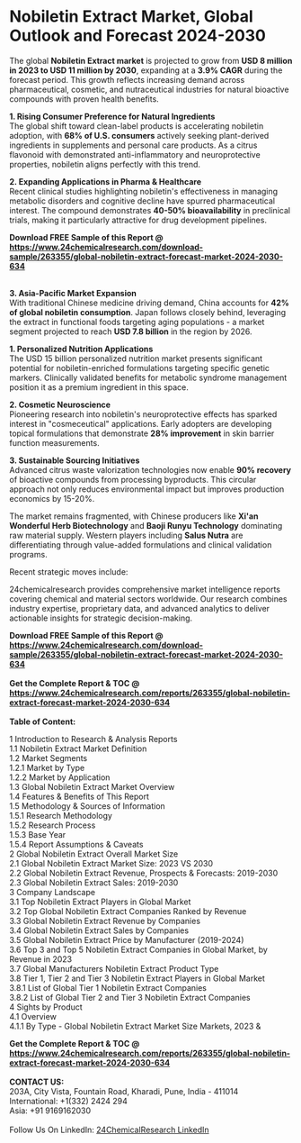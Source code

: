 <h1>Nobiletin Extract Market, Global Outlook and Forecast 2024-2030</h1><p>The global <strong>Nobiletin Extract market</strong> is projected to grow from <strong>USD 8 million in 2023 to USD 11 million by 2030</strong>, expanding at a <strong>3.9% CAGR</strong> during the forecast period. This growth reflects increasing demand across pharmaceutical, cosmetic, and nutraceutical industries for natural bioactive compounds with proven health benefits.</p><p><strong>1. Rising Consumer Preference for Natural Ingredients</strong><br>
The global shift toward clean-label products is accelerating nobiletin adoption, with <strong>68% of U.S. consumers</strong> actively seeking plant-derived ingredients in supplements and personal care products. As a citrus flavonoid with demonstrated anti-inflammatory and neuroprotective properties, nobiletin aligns perfectly with this trend.</p><p><strong>2. Expanding Applications in Pharma &amp; Healthcare</strong><br>
Recent clinical studies highlighting nobiletin's effectiveness in managing metabolic disorders and cognitive decline have spurred pharmaceutical interest. The compound demonstrates <strong>40-50% bioavailability</strong> in preclinical trials, making it particularly attractive for drug development pipelines.</p><div><b>Download FREE Sample of this Report @ 
            <a href="https://www.24chemicalresearch.com/download-sample/263355/global-nobiletin-extract-forecast-market-2024-2030-634">
            https://www.24chemicalresearch.com/download-sample/263355/global-nobiletin-extract-forecast-market-2024-2030-634</a></b></div><br><p><strong>3. Asia-Pacific Market Expansion</strong><br>
With traditional Chinese medicine driving demand, China accounts for <strong>42% of global nobiletin consumption</strong>. Japan follows closely behind, leveraging the extract in functional foods targeting aging populations - a market segment projected to reach <strong>USD 7.8 billion</strong> in the region by 2026.</p><p><strong>1. Personalized Nutrition Applications</strong><br>
The USD 15 billion personalized nutrition market presents significant potential for nobiletin-enriched formulations targeting specific genetic markers. Clinically validated benefits for metabolic syndrome management position it as a premium ingredient in this space.</p><p><strong>2. Cosmetic Neuroscience</strong><br>
Pioneering research into nobiletin's neuroprotective effects has sparked interest in "cosmeceutical" applications. Early adopters are developing topical formulations that demonstrate <strong>28% improvement</strong> in skin barrier function measurements.</p><p><strong>3. Sustainable Sourcing Initiatives</strong><br>
Advanced citrus waste valorization technologies now enable <strong>90% recovery</strong> of bioactive compounds from processing byproducts. This circular approach not only reduces environmental impact but improves production economics by 15-20%.</p><p>The market remains fragmented, with Chinese producers like <strong>Xi'an Wonderful Herb Biotechnology</strong> and <strong>Baoji Runyu Technology</strong> dominating raw material supply. Western players including <strong>Salus Nutra</strong> are differentiating through value-added formulations and clinical validation programs.</p><p>Recent strategic moves include:</p><p>24chemicalresearch provides comprehensive market intelligence reports covering chemical and material sectors worldwide. Our research combines industry expertise, proprietary data, and advanced analytics to deliver actionable insights for strategic decision-making.</p><div><b>Download FREE Sample of this Report @ 
            <a href="https://www.24chemicalresearch.com/download-sample/263355/global-nobiletin-extract-forecast-market-2024-2030-634">
            https://www.24chemicalresearch.com/download-sample/263355/global-nobiletin-extract-forecast-market-2024-2030-634</a></b></div><br><div><b>Get the Complete Report & TOC @ 
            <a href="https://www.24chemicalresearch.com/reports/263355/global-nobiletin-extract-forecast-market-2024-2030-634">
            https://www.24chemicalresearch.com/reports/263355/global-nobiletin-extract-forecast-market-2024-2030-634</a></b></div><br>
            <b>Table of Content:</b><p>1 Introduction to Research & Analysis Reports<br />
    1.1 Nobiletin Extract Market Definition<br />
    1.2 Market Segments<br />
        1.2.1 Market by Type<br />
        1.2.2 Market by Application<br />
    1.3 Global Nobiletin Extract Market Overview<br />
    1.4 Features & Benefits of This Report<br />
    1.5 Methodology & Sources of Information<br />
        1.5.1 Research Methodology<br />
        1.5.2 Research Process<br />
        1.5.3 Base Year<br />
        1.5.4 Report Assumptions & Caveats<br />
2 Global Nobiletin Extract Overall Market Size<br />
    2.1 Global Nobiletin Extract Market Size: 2023 VS 2030<br />
    2.2 Global Nobiletin Extract Revenue, Prospects & Forecasts: 2019-2030<br />
    2.3 Global Nobiletin Extract Sales: 2019-2030<br />
3 Company Landscape<br />
    3.1 Top Nobiletin Extract Players in Global Market<br />
    3.2 Top Global Nobiletin Extract Companies Ranked by Revenue<br />
    3.3 Global Nobiletin Extract Revenue by Companies<br />
    3.4 Global Nobiletin Extract Sales by Companies<br />
    3.5 Global Nobiletin Extract Price by Manufacturer (2019-2024)<br />
    3.6 Top 3 and Top 5 Nobiletin Extract Companies in Global Market, by Revenue in 2023<br />
    3.7 Global Manufacturers Nobiletin Extract Product Type<br />
    3.8 Tier 1, Tier 2 and Tier 3 Nobiletin Extract Players in Global Market<br />
        3.8.1 List of Global Tier 1 Nobiletin Extract Companies<br />
        3.8.2 List of Global Tier 2 and Tier 3 Nobiletin Extract Companies<br />
4 Sights by Product<br />
    4.1 Overview<br />
        4.1.1 By Type - Global Nobiletin Extract Market Size Markets, 2023 &</p><div><b>Get the Complete Report & TOC @ 
            <a href="https://www.24chemicalresearch.com/reports/263355/global-nobiletin-extract-forecast-market-2024-2030-634">
            https://www.24chemicalresearch.com/reports/263355/global-nobiletin-extract-forecast-market-2024-2030-634</a></b></div><br><b>CONTACT US:</b><br>
            203A, City Vista, Fountain Road, Kharadi, Pune, India - 411014<br>
            International: +1(332) 2424 294<br>
            Asia: +91 9169162030 <br><br>
            Follow Us On LinkedIn: <a href="https://www.linkedin.com/company/24chemicalresearch/">24ChemicalResearch LinkedIn</a>